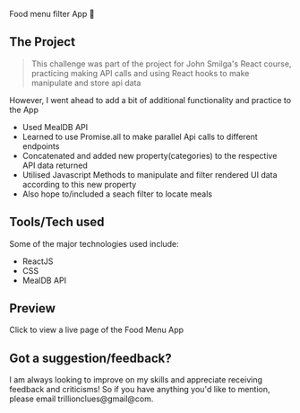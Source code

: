 Food menu filter App 🍔

## The Project

> This challenge was part of the project for John Smilga's React course, practicing making API calls and using React hooks to make manipulate and store api data

However, I went ahead to add a bit of additional functionality and practice to the App

- Used MealDB API
- Learned to use Promise.all to make parallel Api calls to different endpoints
- Concatenated and added new property(categories) to the respective API data returned
- Utilised Javascript Methods to manipulate and filter rendered UI data according to this new property
- Also hope to/included a seach filter to locate meals

## Tools/Tech used

Some of the major technologies used include:

- ReactJS
- CSS
- MealDB API

## Preview

Click to view a live page of the Food Menu App

## Got a suggestion/feedback?

I am always looking to improve on my skills and appreciate receiving feedback and criticisms! So if you have anything you'd like to mention, please email trillionclues@gmail@com.
